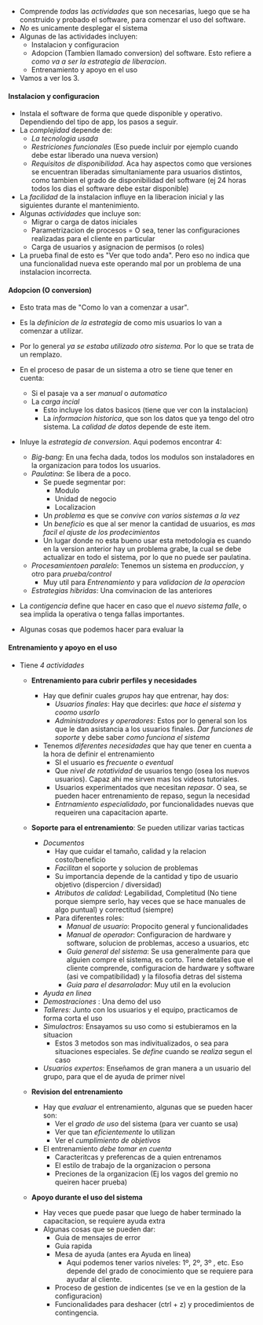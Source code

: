 - Comprende *todas* las *actividades* que son necesarias, luego que se ha construido y probado el software, para comenzar el uso del software. 
- *No* es unicamente desplegar el sistema
- Algunas de las actividades incluyen: 
	- Instalacion y configuracion
	- Adopcion (Tambien llamado conversion) del software. Esto refiere a *como va a ser la estrategia de liberacion*.
	- Entrenamiento y apoyo en el uso 
- Vamos a ver los 3. 

#### Instalacion y configuracion
- Instala el software de forma que quede disponible y operativo. Dependiendo del tipo de app, los pasos a seguir. 
- La *complejidad* depende de: 
	- *La tecnologia usada*
	- *Restriciones funcionales* (Eso puede incluir por ejemplo cuando debe estar liberado una nueva version)
	- *Requisitos de disponibilidad*. Aca hay aspectos como que versiones se encuentran liberadas simultaniamente para usuarios distintos, como tambien el grado de disponibilidad del software (ej 24 horas todos los dias el software debe estar disponible)
- La *facilidad* de la instalacion influye en la liberacion inicial y las siguientes durante el mantenimiento. 
- Algunas *actividades* que incluye son: 
	- Migrar o carga de datos iniciales
	- Parametrizacion de procesos = O sea, tener las configuraciones realizadas para el cliente en particular
	- Carga de usuarios y asignacion de permisos (o roles)
- La prueba final de esto es "Ver que todo anda". Pero eso no indica que una funcionalidad nueva este operando mal por un problema de una instalacion incorrecta. 

#### Adopcion (O conversion)
- Esto trata mas de "Como lo van a comenzar a usar". 
- Es la *definicion de la estrategia* de como mis usuarios lo van a comenzar a utilizar.
- Por lo general *ya se estaba utilizado otro sistema*. Por lo que se trata de un remplazo. 
- En el proceso de pasar de un sistema a otro se tiene que tener en cuenta: 
	- Si el pasaje va a ser *manual* o *automatico*
	- La *carga incial*
		- Esto incluye los datos basicos (tiene que ver con la instalacion)
		- La *informacion historica*, que son los datos que ya tengo del otro sistema. La *calidad de datos* depende de este item. 
- Inluye la *estrategia de conversion*. Aqui podemos encontrar 4:
	- *Big-bang*: En una fecha dada, todos los modulos son instaladores en la organizacion para todos los usuarios. 
	- *Paulatina*: Se libera de a poco. 
		- Se puede segmentar por: 
			- Modulo
			- Unidad de negocio 
			- Localizacion
		- Un *problema* es que se *convive con varios sistemas a la vez*
		- Un *beneficio* es que al ser menor la cantidad de usuarios, es *mas facil el ajuste de los prodecimientos*
		- Un lugar donde no esta bueno usar esta metodologia es cuando en la version anterior hay un problema grabe, la cual se debe actualizar en todo el sistema, por lo que no puede ser paulatina. 
	- *Procesamientoen paralelo*: Tenemos un sistema en *produccion*, y otro para *prueba/control*
		- Muy util para *Entrenamiento* y para *validacion de la operacion*
	- *Estrategias hibridas*: Una comvinacion de las anteriores

- La *contigencia* define que hacer en caso que el *nuevo sistema falle*, o sea implida la operativa o tenga fallas importantes. 
- Algunas cosas que podemos hacer para evaluar la 


#### Entrenamiento y apoyo en el uso
- Tiene *4 actividades* 
	- **Entrenamiento para cubrir perfiles y necesidades**
		- Hay que definir cuales *grupos* hay que entrenar, hay dos:
			- *Usuarios finales*: Hay que decirles: *que hace el sistema* y *coomo usarlo*
			- *Administradores y operadores*: Estos por lo general son los que le dan asistancia a los usuarios finales. *Dar funciones de soporte* y debe saber *como funciona el sistema*  
		- Tenemos *diferentes necesidades* que hay que tener en cuenta a la hora de definir el entrenamiento
			- SI el usuario es *frecuente* o *eventual*
			- Que *nivel de rotatividad* de usuarios tengo (osea los nuevos usuarios). Capaz ahi me sirven mas los videos tutoriales.
			- Usuarios experimentados que necesitan *repasar*. O sea, se pueden hacer entrenamiento de repaso, segun la necesidad
			- *Entrnamiento especialidado*, por funcionalidades nuevas que requeiren una capacitacion aparte.
			
	- **Soporte para el entrenamiento**: Se pueden utilizar varias tacticas
		- *Documentos*
			- Hay que cuidar el tamaño, calidad y la relacion costo/beneficio
			- *Facilitan* el soporte y solucion de problemas
			- Su importancia depende de la cantidad y tipo de usuario objetivo (dispercion / diversidad)
			- *Atributos de calidad:* Legabilidad, Completitud (No tiene porque siempre serlo, hay veces que se hace manuales de algo puntual) y correctitud (siempre)
			- Para diferentes roles: 
				- *Manual de usuario*: Propocito general y funcionalidades
				- *Manual de operador*: Configuracion de hardware y software, solucion de problemas, acceso a usuarios, etc
				- *Guia general del sistema*: Se usa generalmente para que alguien compre el sistema, es corto. Tiene detalles que el cliente comprende, configuracion de hardware y software (asi ve compatibilidad) y la filosofia detras del sistema
				- *Guia para el desarrolador*: Muy util en la evolucion
		- *Ayuda en linea*
		- *Demostraciones* : Una demo del uso
		- *Talleres:* Junto con los usuarios y el equipo, practicamos de forma corta el uso
		- *Simulactros*: Ensayamos su uso como si estubieramos en la situacion
			- Estos 3 metodos son mas indivitualizados, o sea para situaciones especiales. Se *define* cuando se *realiza* segun el caso
		- *Usuarios expertos*: Enseñamos de gran manera a un usuario del grupo, para que el de ayuda de primer nivel
		
	- **Revision del entrenamiento**
		- Hay que *evaluar* el entrenamiento, algunas que se pueden hacer son: 
			- Ver el *grado de uso* del sistema (para ver cuanto se usa)
			- Ver que tan *eficientemente* lo utilizan
			- Ver el *cumplimiento de objetivos*
		- El entrenamiento *debe tomar en cuenta*
			- Caracteritcas y preferencas de a quien entrenamos
			- El estilo de trabajo de la organizacion o persona
			- Preciones de la organizacion (Ej los vagos del gremio no queiren hacer prueba)
			
	- **Apoyo durante el uso del sistema**
		- Hay veces que puede pasar que luego de haber terminado la capacitacion, se requiere ayuda extra
		- Algunas cosas que se pueden dar: 
			- Guia de mensajes de error
			- Guia rapida 
			- Mesa de ayuda (antes era Ayuda en linea)
				- Aqui podemos tener varios niveles: 1º, 2º, 3º , etc. Eso depende del grado de conocimiento que se requiere para ayudar al cliente.
			- Proceso de gestion de indicentes (se ve en la gestion de la configuracion)
			- Funcionalidades para deshacer (ctrl + z) y procedimientos de contingencia. 
		
